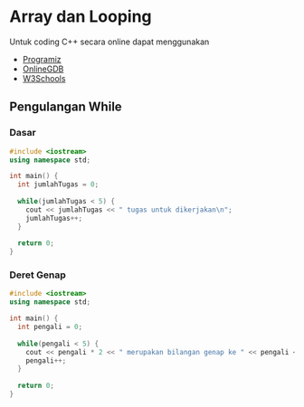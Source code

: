# Array dan Looping

Untuk coding C++ secara online dapat menggunakan
- [Programiz](https://www.programiz.com/cpp-programming/online-compiler/)
- [OnlineGDB](https://www.onlinegdb.com/online_c++_compiler)
- [W3Schools](https://www.w3schools.com/cpp/trycpp.asp?filename=demo_compiler)

## Pengulangan While

### Dasar

```cpp
#include <iostream>
using namespace std;

int main() {
  int jumlahTugas = 0;
  
  while(jumlahTugas < 5) {
    cout << jumlahTugas << " tugas untuk dikerjakan\n";
    jumlahTugas++;
  }
  
  return 0;
}
```

### Deret Genap

```cpp
#include <iostream>
using namespace std;

int main() {
  int pengali = 0;
  
  while(pengali < 5) {
    cout << pengali * 2 << " merupakan bilangan genap ke " << pengali << "\n";
    pengali++;
  }
  
  return 0;
}
```
